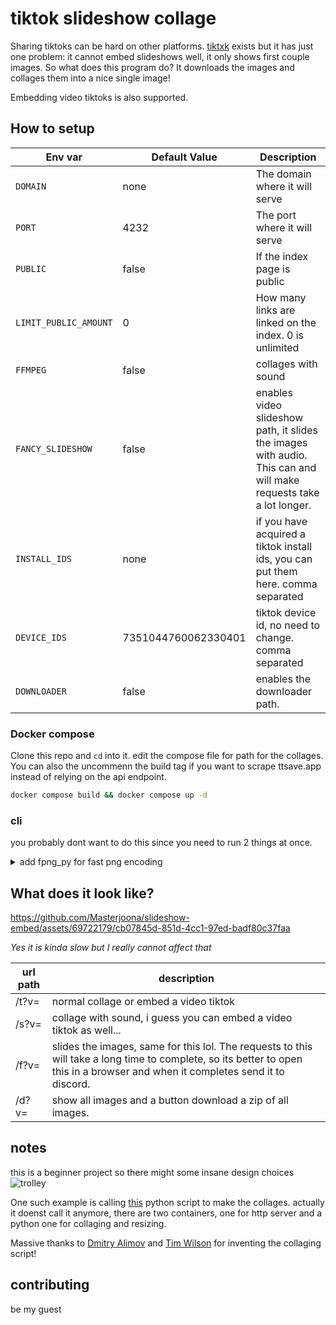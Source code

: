 # tiktok slideshow collage

Sharing tiktoks can be hard on other platforms. [tiktxk](https://github.com/Britmoji/tiktxk) exists but it has just one problem: it cannot embed slideshows well, it only shows first couple images. So what does this program do? It downloads the images and collages them into a nice single image!

Embedding video tiktoks is also supported.


## How to setup

| Env var | Default Value | Description                                   |
|---------------------|---------------|-----------------------------------------------|
| `DOMAIN`            | none          | The domain where it will serve  |
| `PORT`              | 4232          | The port where it will serve  |
| `PUBLIC`            | false         | If the index page is public  |
| `LIMIT_PUBLIC_AMOUNT` | 0           | How many links are linked on the index. 0 is unlimited |
| `FFMPEG`            | false         | collages with sound  |
| `FANCY_SLIDESHOW`   | false         | enables video slideshow path, it slides the images with audio. This can and will make requests take a lot longer. |
| `INSTALL_IDS`       | none          | if you have acquired a tiktok install ids, you can put them here. comma separated |
| `DEVICE_IDS`        | 7351044760062330401 | tiktok device id, no need to change. comma separated |
| `DOWNLOADER` | false | enables the downloader path. |

### Docker compose
Clone this repo and `cd` into it. edit the compose file for path for the collages. You can also the uncommenn the build tag if you want to scrape ttsave.app instead of relying on the api endpoint.

```bash
docker compose build && docker compose up -d
```

### cli
you probably dont want to do this since you need to run 2 things at once.

<details>
<summary> add fpng_py for fast png encoding</summary>
Add this to the dockerfile

```Dockerfile
RUN git clone --recurse-submodules https://github.com/K0lb3/fpng_py
# for arm64 we disable some build args. what does these flags do? i dont know
RUN sed -i 's/"-msse4.1"/#&/' fpng_py/setup.py
RUN sed -i 's/"-mpclmul"/#&/' fpng_py/setup.py
WORKDIR /app/fpng_py
RUN pip install . --break-system-packages

```

or you can build it yourself
```bash
git clone --recurse-submodules https://github.com/K0lb3/fpng_py
cd fpng_py
pip install . 
```
and copy the compiled files to the container
```Dockerfile
COPY ./fpng_py/build/lib.path/fpng_py /app/fpng_py
```

</details>



## What does it look like?


https://github.com/Masterjoona/slideshow-embed/assets/69722179/cb07845d-851d-4cc1-97ed-badf80c37faa

*Yes it is kinda slow but I really cannot affect that*


| url path | description                            |
|----------|----------------------------------------|
| /t?v=    | normal collage or embed a video tiktok | 
| /s?v=    | collage with sound, i guess you can embed a video tiktok as well...                     |
| /f?v=    | slides the images, same for this lol. The requests to this will take a long time to complete, so its better to open this in a browser and when it completes send it to discord.                     |
| /d?v=    | show all images and a button download a zip of all images.                     |

## notes
this is a beginner project so there might some insane design choices ![trolley](https://cdn.discordapp.com/emojis/1068825486265942056.webp?size=48&name=trolley&quality=lossless) 


One such example is calling [this](https://github.com/twilsonco/PyPhotoCollage) python script to make the collages. actually it doenst call it anymore, there are two containers, one for http server and a python one for collaging and resizing.

Massive thanks to [Dmitry Alimov](https://github.com/delimitry) and [Tim Wilson](https://github.com/twilsonco) for inventing the collaging script!

## contributing

be my guest
